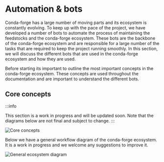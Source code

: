 # Automation & bots

Conda-forge has a large number of moving parts and its ecosystem is constantly evolving. To keep up with the pace of the project, we have developed a number of bots to automate the process of maintaining the feedstocks and the conda-forge ecosystem. These bots are the backbone of the conda-forge ecosystem and are responsible for a large number of the tasks that are required to keep the project running smoothly. In this section, we will discuss the different bots that are used in the conda-forge ecosystem and how they are used.

Before starting its important to outline the most important concepts in the conda-forge ecosystem. These concepts are used throughout the documentation and are important to understand the different bots.

## Core concepts

:::info

This section is a work in progress and will be updated soon. Note that the diagrams below are not final and subject to change.
:::

![Core concepts](/img/advanced/core-concepts.png "Core concepts diagram")


Below we have a general workflow diagram of the conda-forge ecosystem. It is a work in progress and we welcome any suggestions to improve it.

![General ecosystem diagram](/img/advanced/general-ecosystem-diagram.png "General ecosystem diagram")


